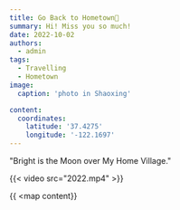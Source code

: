 ```yaml
---
title: Go Back to Hometown👋
summary: Hi! Miss you so much!
date: 2022-10-02
authors:
  - admin
tags:
  - Travelling
  - Hometown
image:
  caption: 'photo in Shaoxing'

content:
  coordinates:
    latitude: '37.4275'
    longitude: '-122.1697'
---
```



"Bright is the Moon over My Home Village."

 {{< video src="2022.mp4" >}}

{{ <map content}}